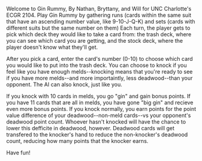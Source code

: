 Welcome to Gin Rummy, By Nathan, Bryttany, and Will for UNC Charlotte's ECGR 2104.
Play Gin Rummy by gathering runs (cards within the same suit that have an ascending number value, like 9-10-J-Q-K)
and sets (cards with different suits but the same number on them)
Each turn, the player gets to pick which deck they would like to take a card from:
the trash deck, where you can see which card you are getting, and the stock deck,
where the player doesn't know what they'll get.

After you pick a card, enter the card's number (0-10) to choose which card you
would like to put into the trash deck. You can choose to knock if you feel like 
you have enough melds--knocking means that you're ready to see if you have more
melds--and more importaintly, less deadwood--than your opponent. The AI can also knock, just like you.

If you knock with 10 cards in melds, you go "gin" and gain bonus points.
If you have 11 cards that are all in melds, you have gone "big gin" and recieve
even more bonus points. If you knock normally, you earn points for the point value
difference of your deadwood--non-meld cards--vs your opponent's deadwood point count.
Whoever hasn't knocked will have the chance to lower this defficite in deadwood, however.
Deadwood cards will get transfered to the knocker's hand to reduce the non-knocker's
deadwood count, reducing how many points that the knocker earns.

Have fun!

